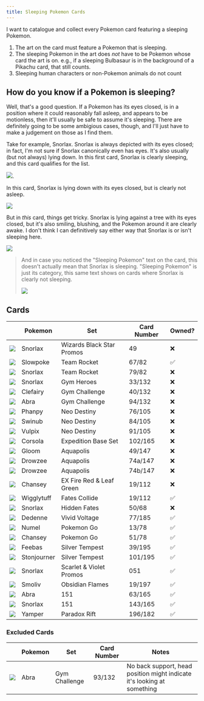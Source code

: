 ```yaml
---
title: Sleeping Pokemon Cards 
---
```


I want to catalogue and collect every Pokemon card featuring a sleeping Pokemon.

1. The art on the card must feature a Pokemon that is sleeping.
2. The sleeping Pokemon in the art does _not_ have to be Pokemon whose card the art is on. e.g., if a sleeping Bulbasaur is in the background of a Pikachu card, that still counts.
3. Sleeping human characters or non-Pokemon animals do not count


## How do you know if a Pokemon is sleeping?

Well, that's a good question. If a Pokemon has its eyes closed, is in a position where it could reasonably fall asleep, and appears to be motionless, then it'll usually be safe to assume it's sleeping. There are definitely going to be some ambigious cases, though, and I'll just have to make a judgement on those as I find them. 

Take for example, Snorlax. Snorlax is always depicted with its eyes closed; in fact, I'm not sure if Snorlax canonically even has eyes. It's also usually (but not always) lying down. In this first card, Snorlax is clearly sleeping, and this card qualifies for the list.

![](https://static.tcgcollector.com/content/images/0f/d3/44/0fd344d12927470f1024fb1fcb173487d2f1ba5c5ef3d68b2fa82557f0254ef6.jpg).

In this card, Snorlax is lying down with its eyes closed, but is clearly not asleep.

![](https://static.tcgcollector.com/content/images/b9/5b/d0/b95bd0d9945999f3d3038ac22f77d3dcdff29b2c1b5873a38bdee184446e5784.jpg)

But in _this_ card, things get tricky. Snorlax is lying against a tree with its eyes closed, but it's also smiling, blushing, and the Pokemon around it are clearly awake. I don't think I can definitively say either way that Snorlax is or isn't sleeping here.

 ![](https://static.tcgcollector.com/content/images/4c/cb/4e/4ccb4e53509b32434cc467ab4c68317a4c9c6dafd80f0162a142b0fb195f2bab.jpg)

> And in case you noticed the "Sleeping Pokemon" text on the card, this doesn't actually mean that Snorlax is sleeping. "Sleeping Pokemon" is just its category, this same text shows on cards where Snorlax is clearly not sleeping.
>
> ![](https://static.tcgcollector.com/content/images/80/e9/d1/80e9d1a8d07b596b7750b8e338ba3f1a92d737fdac3701204bbe40e78f6042ca.jpg)


## Cards

|                                                                                                                                    | Pokemon              | Set                        | Card Number | Owned? |
|------------                                                                                                                        |----------------      |------                      |-------------|------  |
| ![](https://static.tcgcollector.com/content/images/a6/23/27/a62327280d999b9ece345c01578805857f2eeae4aabf00ad16eee4f68b5f5920.jpg)  | Snorlax              | Wizards Black Star Promos | 49      | ❌    |
| ![](https://static.tcgcollector.com/content/images/45/91/9c/45919ce6892c186f7def5bf14c08406d15611bede400dff89850a52ad7b4bdb3.jpg)  | Slowpoke              | Team Rocket | 67/82      | ✅    |
| ![](https://static.tcgcollector.com/content/images/05/a4/15/05a4157940eb909c0a660a707bc901959f042cef6b38804f84c98f0e57f3a156.jpg)  | Snorlax              | Team Rocket | 79/82      | ❌    |
| ![](https://static.tcgcollector.com/content/images/4d/cf/61/4dcf614a9078d7ebaabdc62e3b97c90441639eea7f57082cdfc9600845fd8a59.jpg)  | Snorlax              | Gym Heroes | 33/132      | ❌    |
| ![](https://static.tcgcollector.com/content/images/bd/f2/51/bdf2513a4e64b4e70843c890b394e4750bfa247ce932592c473420701e1f491e.jpg)  | Clefairy              | Gym Challenge | 40/132      | ❌    |
| ![](https://static.tcgcollector.com/content/images/63/67/f9/6367f92e268a217b23e2763b40e4e1dce65facc48d41ee672f1b005aba15e21d.jpg)  | Abra              | Gym Challenge | 94/132      | ❌    |
| ![](https://static.tcgcollector.com/content/images/f9/4e/32/f94e328bdbea3a04f89d7f84812926fdb8da5fc85c08f271454388746bfffdcb.jpg)  | Phanpy              | Neo Destiny | 76/105      | ❌    |
| ![](https://static.tcgcollector.com/content/images/a2/36/38/a2363854fd1fb56be22764c450df2e9ddeabc8345d165f39d7f089fe13c1fd2b.jpg)  | Swinub              | Neo Destiny | 84/105      | ❌    |
| ![](https://static.tcgcollector.com/content/images/3c/d4/d7/3cd4d7ff3678b9064c517e6e617f55adbc2b85f46aa3193a6aa6e142f0360d8d.jpg)  | Vulpix              | Neo Destiny | 91/105      | ❌    |
| ![](https://static.tcgcollector.com/content/images/17/f6/c4/17f6c4c61eaf0763b351016d1759b485ea69b101203c808837f25b19eb2c0694.jpg)  | Corsola              | Expedition Base Set | 102/165      | ❌    |
| ![](https://static.tcgcollector.com/content/images/ac/e2/d1/ace2d1246013f4bf2d67b92f6fc518f82a52ee5b1950d836442181cf2de50b13.jpg)  | Gloom              | Aquapolis | 49/147      | ❌    |
| ![](https://static.tcgcollector.com/content/images/3f/0d/3e/3f0d3e001186ee9202ea722680ca50dc60f4ead1d3acf7e068aa9310f93ce5e3.jpg)  | Drowzee              | Aquapolis | 74a/147      | ❌    |
| ![](https://static.tcgcollector.com/content/images/9c/c8/40/9cc840f73651354ea4deeb0f4a751c868dc49c09bc70584479f0d367cbbeaa10.jpg)  | Drowzee              | Aquapolis | 74b/147      | ❌    |
| ![](https://static.tcgcollector.com/content/images/c1/cc/56/c1cc560beb35b81126bf88a0512e6c285d77d464be78b9a335622e32f34eece4.jpg)  | Chansey              | EX Fire Red & Leaf Green | 19/112      | ❌    |
| ![](https://static.tcgcollector.com/content/images/2e/1a/6b/2e1a6bfaf0e02ab79209d7fd99230814d9f41f74b1d3c35fa0aef8f02be3ef9f.jpg)  | Wigglytuff           | Fates Collide            | 19/112      | ✅    |
| ![](https://static.tcgcollector.com/content/images/0f/d3/44/0fd344d12927470f1024fb1fcb173487d2f1ba5c5ef3d68b2fa82557f0254ef6.jpg)  | Snorlax              | Hidden Fates             | 50/68        | ❌    |
| ![](https://static.tcgcollector.com/content/images/cf/90/5c/cf905c93c6b810d470e73c4960c5648e19618ae7559350d59a8bf723cab9e0cf.jpg)  | Dedenne                | Vivid Voltage               | 77/185       | ✅     |
| ![](https://static.tcgcollector.com/content/images/d8/e5/5b/d8e55b44dfdda226972ff2f355c6bdb4b93e3637040340ef24b8e578efac2c8d.jpg)  | Numel                | Pokemon Go                 | 13/78       | ✅     |
| ![](https://static.tcgcollector.com/content/images/c2/a3/d5/c2a3d50f155049585976f8a2593e0ea2443673bfe7a176a6e7a12615dd653e07.jpg)  | Chansey              | Pokemon Go               | 51/78       | ✅    |
| ![](https://static.tcgcollector.com/content/images/c6/f2/1f/c6f21f738d3afb0e1d43b305b410aba95b061ae69219fa647e8eeceeef027049.jpg)  | Feebas            | Silver Tempest         | 39/195       | ✅    |
| ![](https://static.tcgcollector.com/content/images/a7/3d/14/a73d149715c8554dc4848896e62e9a8427cc2bdd40bd61f4009a510138102f80.jpg)  | Stonjourner            | Silver Tempest         | 101/195       | ✅    |
| ![](https://static.tcgcollector.com/content/images/de/0c/3e/de0c3e1149372e8d311c324bed129efdfd92495d4f689d531eb988d0aca3b0dc.jpg)  | Snorlax            | Scarlet & Violet Promos        | 051  | ✅    |
| ![](https://static.tcgcollector.com/content/images/de/0c/3e/de0c3e1149372e8d311c324bed129efdfd92495d4f689d531eb988d0aca3b0dc.jpg)  | Smoliv            | Obsidian Flames       | 19/197  | ✅    |
| ![](https://static.tcgcollector.com/content/images/5a/94/43/5a9443fe94442b8ada746992e4fc599415b509d088fa2efa700f27cfcc1d2a69.jpg)  | Abra            | 151        | 63/165  | ✅    |
| ![](https://static.tcgcollector.com/content/images/9f/4c/ee/9f4ceec1b78e903a860891fc678081b78baf5431b6bd2e1d399cf8bd2398ee3e.jpg)  | Snorlax            | 151        | 143/165  | ✅    |
| ![](https://static.tcgcollector.com/content/content/images/09/f6/4b/09f64ba0d2e27d016c0a194d2cc61056206311c279aa54e0af75f49a38a4318c.jpg)  | Yamper              | Paradox Rift               | 196/182       | ✅    |

### Excluded Cards
|                                                                                                                                    | Pokemon              | Set                        | Card Number | Notes |
|------------                                                                                                                        |----------------      |------                      |-------------|------  |
| ![](https://static.tcgcollector.com/content/images/e8/b6/cc/e8b6cc858799cb368c5a5052f2a5afa6924c4bc48704af7783380902f5b89efd.jpg)  | Abra              | Gym Challenge| 93/132      | No back support, head position might indicate it's looking at something    |
